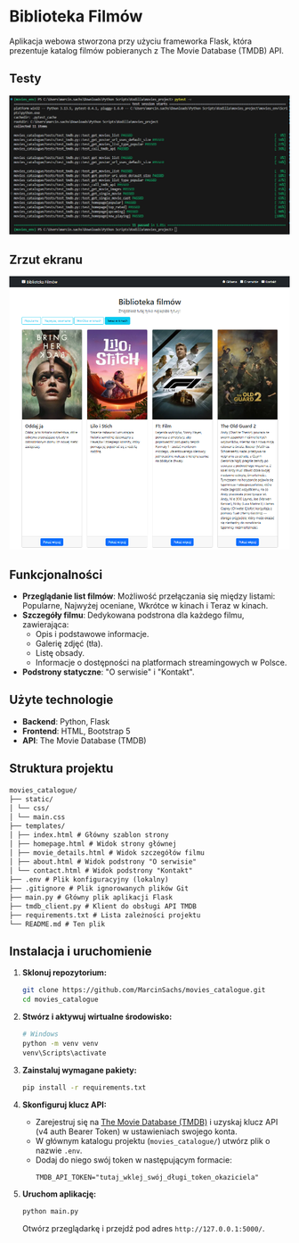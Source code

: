 # Biblioteka Filmów

Aplikacja webowa stworzona przy użyciu frameworka Flask, która prezentuje katalog filmów pobieranych z The Movie Database (TMDB) API.
## Testy
![Test](test2.png)

## Zrzut ekranu
![Test](screen.png)


## Funkcjonalności

*   **Przeglądanie list filmów**: Możliwość przełączania się między listami: Popularne, Najwyżej oceniane, Wkrótce w kinach i Teraz w kinach.
*   **Szczegóły filmu**: Dedykowana podstrona dla każdego filmu, zawierająca:
    *   Opis i podstawowe informacje.
    *   Galerię zdjęć (tła).
    *   Listę obsady.
    *   Informacje o dostępności na platformach streamingowych w Polsce.
*   **Podstrony statyczne**: "O serwisie" i "Kontakt".

## Użyte technologie

*   **Backend**: Python, Flask
*   **Frontend**: HTML, Bootstrap 5
*   **API**: The Movie Database (TMDB)

## Struktura projektu

```
movies_catalogue/ 
├── static/ 
│ └── css/ 
│ └── main.css 
├── templates/ 
│ ├── index.html # Główny szablon strony 
│ ├── homepage.html # Widok strony głównej 
│ ├── movie_details.html # Widok szczegółów filmu 
│ ├── about.html # Widok podstrony "O serwisie" 
│ └── contact.html # Widok podstrony "Kontakt" 
├── .env # Plik konfiguracyjny (lokalny) 
├── .gitignore # Plik ignorowanych plików Git 
├── main.py # Główny plik aplikacji Flask 
├── tmdb_client.py # Klient do obsługi API TMDB 
├── requirements.txt # Lista zależności projektu 
└── README.md # Ten plik
```

## Instalacja i uruchomienie

1.  **Sklonuj repozytorium:**
    ```bash
    git clone https://github.com/MarcinSachs/movies_catalogue.git
    cd movies_catalogue
    ```

2.  **Stwórz i aktywuj wirtualne środowisko:**
    ```bash
    # Windows
    python -m venv venv
    venv\Scripts\activate
    ```

3.  **Zainstaluj wymagane pakiety:**
    ```bash
    pip install -r requirements.txt
    ```

4.  **Skonfiguruj klucz API:**
    *   Zarejestruj się na [The Movie Database (TMDB)](https://www.themoviedb.org/signup) i uzyskaj klucz API (v4 auth Bearer Token) w ustawieniach swojego konta.
    *   W głównym katalogu projektu (`movies_catalogue/`) utwórz plik o nazwie `.env`.
    *   Dodaj do niego swój token w następującym formacie:
        ```
        TMDB_API_TOKEN="tutaj_wklej_swój_długi_token_okaziciela"
        ```

5.  **Uruchom aplikację:**
    ```bash
    python main.py
    ```
    Otwórz przeglądarkę i przejdź pod adres `http://127.0.0.1:5000/`.
